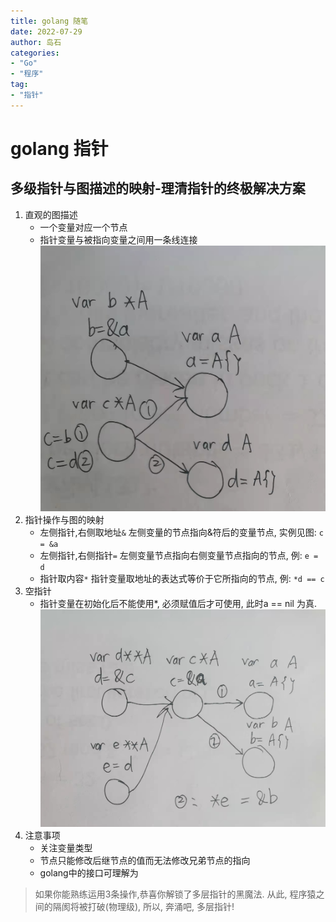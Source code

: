 ```yaml
---
title: golang 随笔
date: 2022-07-29
author: 岛石  
categories: 
- "Go"
- "程序"
tag: 
- "指针"
---
```


# golang 指针

## 多级指针与图描述的映射-理清指针的终极解决方案
1. 直观的图描述
   - 一个变量对应一个节点
   - 指针变量与被指向变量之间用一条线连接
![](pointer1.jpg)
2. 指针操作与图的映射
   - 左侧指针,右侧取地址`&` 左侧变量的节点指向&符后的变量节点, 实例见图: `c = &a`
   - 左侧指针,右侧指针`=` 左侧变量节点指向右侧变量节点指向的节点, 例: `e = d`
   - 指针取内容`*` 指针变量取地址的表达式等价于它所指向的节点, 例: `*d == c`
3. 空指针
   - 指针变量在初始化后不能使用*, 必须赋值后才可使用, 此时a == nil 为真.
![](pointer2.jpg)
1. 注意事项
   - 关注变量类型
   - 节点只能修改后继节点的值而无法修改兄弟节点的指向
   - golang中的接口可理解为

> 如果你能熟练运用3条操作,恭喜你解锁了多层指针的黑魔法. 从此, 程序猿之间的隔阂将被打破(物理级), 所以, 奔涌吧, 多层指针!
